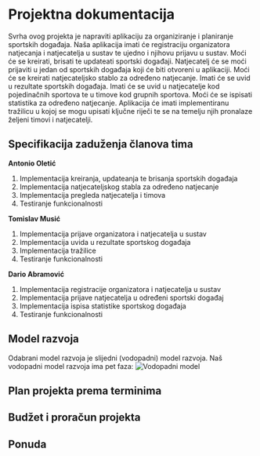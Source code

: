 # Projektna dokumentacija

Svrha ovog projekta je napraviti aplikaciju za organiziranje i planiranje sportskih događaja. Naša aplikacija imati će registraciju organizatora natjecanja i natjecatelja u sustav te ujedno i njihovu prijavu u sustav. Moći će se kreirati, brisati te updateati sportski događaji. Natjecatelj će se moći prijaviti u jedan od sportskih događaja koji će biti otvoreni u aplikaciji. Moći će se kreirati natjecateljsko stablo za određeno natjecanje. Imati će se uvid u rezultate sportskih događaja. Imati će se uvid u natjecatelje kod pojedinačnih sportova te u timove kod grupnih sportova. Moći će se ispisati statistika za određeno natjecanje. Aplikacija će imati implementiranu tražilicu u kojoj se mogu upisati ključne riječi te se na temelju njih pronalaze željeni timovi i natjecatelji. 

## Specifikacija zaduženja članova tima

**Antonio Oletić**
1. Implementacija kreiranja, updateanja te brisanja sportskih događaja 
1. Implementacija natjecateljskog stabla za određeno natjecanje
1. Implementacija pregleda natjecatelja i timova
1. Testiranje funkcionalnosti

 

**Tomislav Musić**
1. Implementacija prijave organizatora i natjecatelja u sustav
1. Implementacija uvida u rezultate sportskog događaja
1. Implementacija tražilice
1. Testiranje funkcionalnosti
 


**Dario Abramović**
1. Implementacija registracije organizatora i natjecatelja u sustav
1. Implementacija prijave natjecatelja u određeni sportski događaj
1. Implementacija ispisa statistike sportskog događaja
1. Testiranje funkcionalnosti


## Model razvoja

Odabrani model razvoja je slijedni (vodopadni) model razvoja. Naš vodopadni model razvoja ima pet faza:
![Vodopadni model](https://github.com/foivz/r20--aoletic-tmusic-dabramov1/blob/master/Dijagrami/VodopadniModel.png)

## Plan projekta prema terminima

## Budžet i proračun projekta

## Ponuda
